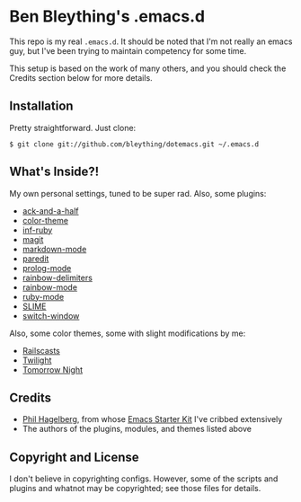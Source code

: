 Ben Bleything's .emacs.d
========================================================================

This repo is my real `.emacs.d`. It should be noted that I'm not really
an emacs guy, but I've been trying to maintain competency for some time.

This setup is based on the work of many others, and you should check the
Credits section below for more details.

Installation
------------------------------------------------------------------------

Pretty straightforward. Just clone:

    $ git clone git://github.com/bleything/dotemacs.git ~/.emacs.d

What's Inside?!
------------------------------------------------------------------------

My own personal settings, tuned to be super rad. Also, some plugins:

* [ack-and-a-half](https://github.com/jhelwig/ack-and-a-half)
* [color-theme](http://www.nongnu.org/color-theme)
* [inf-ruby](https://github.com/nonsequitur/inf-ruby)
* [magit](http://philjackson.github.com/magit/)
* [markdown-mode](http://jblevins.org/projects/markdown-mode/)
* [paredit](http://www.emacswiki.org/emacs/ParEdit)
* [prolog-mode](http://www.emacswiki.org/emacs/PrologMode)
* [rainbow-delimiters](http://www.emacswiki.org/emacs/RainbowDelimiters)
* [rainbow-mode](http://julien.danjou.info/software/rainbow-mode)
* [ruby-mode](http://www.emacswiki.org/emacs/RubyMode)
* [SLIME](http://common-lisp.net/project/slime)
* [switch-window](https://github.com/dimitri/switch-window)

Also, some color themes, some with slight modifications by me:

* [Railscasts](https://github.com/olegshaldybin/color-theme-railscasts)
* [Twilight](https://github.com/crafterm/twilight-emacs)
* [Tomorrow Night](https://github.com/ChrisKempson/Tomorrow-Theme)

Credits
------------------------------------------------------------------------

* [Phil Hagelberg][0], from whose [Emacs Starter Kit][1] I've cribbed
  extensively
* The authors of the plugins, modules, and themes listed above

[0]: http://technomancy.us
[1]: http://github.com/technomancy/emacs-starter-kit

Copyright and License
------------------------------------------------------------------------

I don't believe in copyrighting configs. However, some of the scripts and
plugins and whatnot may be copyrighted; see those files for details.

